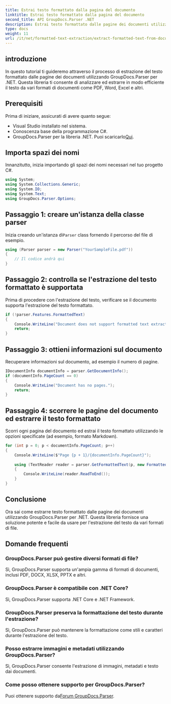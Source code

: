 ```yaml
---
title: Estrai testo formattato dalla pagina del documento
linktitle: Estrai testo formattato dalla pagina del documento
second_title: API GroupDocs.Parser .NET
description: Estrai testo formattato dalle pagine dei documenti utilizzando GroupDocs.Parser per .NET. Soluzione di estrazione del testo efficiente e affidabile.
type: docs
weight: 11
url: /it/net/formatted-text-extraction/extract-formatted-text-from-document-page/
---
```

## introduzione
In questo tutorial ti guideremo attraverso il processo di estrazione del testo formattato dalle pagine dei documenti utilizzando GroupDocs.Parser per .NET. Questa libreria ti consente di analizzare ed estrarre in modo efficiente il testo da vari formati di documenti come PDF, Word, Excel e altri.
## Prerequisiti
Prima di iniziare, assicurati di avere quanto segue:
- Visual Studio installato nel sistema.
- Conoscenza base della programmazione C#.
-  GroupDocs.Parser per la libreria .NET. Puoi scaricarlo[Qui](https://releases.groupdocs.com/parser/net/).

## Importa spazi dei nomi
Innanzitutto, inizia importando gli spazi dei nomi necessari nel tuo progetto C#.
```csharp
using System;
using System.Collections.Generic;
using System.IO;
using System.Text;
using GroupDocs.Parser.Options;
```
## Passaggio 1: creare un'istanza della classe parser
 Inizia creando un'istanza di`Parser` class fornendo il percorso del file di esempio.
```csharp
using (Parser parser = new Parser("YourSampleFile.pdf"))
{
    // Il codice andrà qui
}
```
## Passaggio 2: controlla se l'estrazione del testo formattato è supportata
Prima di procedere con l'estrazione del testo, verificare se il documento supporta l'estrazione del testo formattato.
```csharp
if (!parser.Features.FormattedText)
{
    Console.WriteLine("Document does not support formatted text extraction.");
    return;
}
```
## Passaggio 3: ottieni informazioni sul documento
Recuperare informazioni sul documento, ad esempio il numero di pagine.
```csharp
IDocumentInfo documentInfo = parser.GetDocumentInfo();
if (documentInfo.PageCount == 0)
{
    Console.WriteLine("Document has no pages.");
    return;
}
```
## Passaggio 4: scorrere le pagine del documento ed estrarre il testo formattato
Scorri ogni pagina del documento ed estrai il testo formattato utilizzando le opzioni specificate (ad esempio, formato Markdown).
```csharp
for (int p = 0; p < documentInfo.PageCount; p++)
{
    Console.WriteLine($"Page {p + 1}/{documentInfo.PageCount}");
    
    using (TextReader reader = parser.GetFormattedText(p, new FormattedTextOptions(FormattedTextMode.Markdown)))
    {
        Console.WriteLine(reader.ReadToEnd());
    }
}
```

## Conclusione
Ora sai come estrarre testo formattato dalle pagine dei documenti utilizzando GroupDocs.Parser per .NET. Questa libreria fornisce una soluzione potente e facile da usare per l'estrazione del testo da vari formati di file.

## Domande frequenti
### GroupDocs.Parser può gestire diversi formati di file?
Sì, GroupDocs.Parser supporta un'ampia gamma di formati di documenti, inclusi PDF, DOCX, XLSX, PPTX e altri.
### GroupDocs.Parser è compatibile con .NET Core?
Sì, GroupDocs.Parser supporta .NET Core e .NET Framework.
### GroupDocs.Parser preserva la formattazione del testo durante l'estrazione?
Sì, GroupDocs.Parser può mantenere la formattazione come stili e caratteri durante l'estrazione del testo.
### Posso estrarre immagini e metadati utilizzando GroupDocs.Parser?
Sì, GroupDocs.Parser consente l'estrazione di immagini, metadati e testo dai documenti.
### Come posso ottenere supporto per GroupDocs.Parser?
 Puoi ottenere supporto da[Forum GroupDocs.Parser](https://forum.groupdocs.com/c/parser/17).